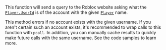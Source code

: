 This function will send a query to the Roblox website asking what the
[`Player.UserId`](https://create.roblox.com/docs/reference/engine/classes/Player#UserId) is of the account with the given [`Player`](https://create.roblox.com/docs/reference/engine/classes/Player)
name.

This method errors if no account exists with the given username. If you
aren't certain such an account exists, it's recommended to wrap calls to
this function with `pcall`. In addition, you can manually cache results to
quickly make future calls with the same username. See the code samples to
learn more.